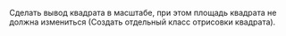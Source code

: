 Сделать вывод квадрата в масштабе, при этом площадь квадрата не должна измениться (Создать отдельный класс отрисовки
квадрата).